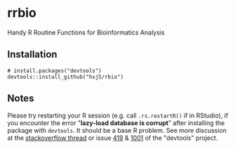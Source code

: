 # rrbio

Handy R Routine Functions for Bioinformatics Analysis

## Installation

```
# install.packages("devtools")
devtools::install_github("hxj5/rbio")
```

## Notes

Please try restarting your R session (e.g. call `.rs.restartR()` if in RStudio),
if you encounter the error "**lazy-load database is corrupt**" after installing
the package with `devtools`. It should be a base R problem. 
See more discussion at the 
[stackoverflow thread](https://stackoverflow.com/questions/30424608/error-in-fetchkey-lazy-load-database)
or issue [419](https://github.com/r-lib/devtools/issues/419) & 
[1001](https://github.com/r-lib/devtools/pull/1001) of the "devtools" project.

